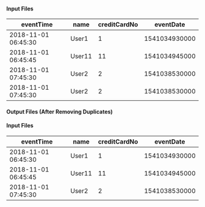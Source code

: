 #### Input Files

|          eventTime|  name|creditCardNo|    eventDate|
---|---|---|--|
| 2018-11-01 06:45:30|  User1 |           1| 1541034930000|
|2018-11-01 06:45:45|User11|          11|1541034945000|
|2018-11-01 07:45:30| User2|           2|1541038530000|
|2018-11-01 07:45:30| User2|           2|1541038530000|

#### Output Files (After Removing Duplicates)
#### Input Files

|          eventTime|  name|creditCardNo|    eventDate|
---|---|---|--|
| 2018-11-01 06:45:30|  User1 |           1| 1541034930000|
|2018-11-01 06:45:45|User11|          11|1541034945000|
|2018-11-01 07:45:30| User2|           2|1541038530000|
